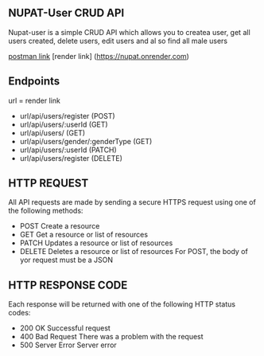 ## NUPAT-User CRUD API

Nupat-user is a simple CRUD API which allows you to createa user, get all users created, delete users, edit users and al so find all male users

[postman link](https://documenter.getpostman.com/view/22736436/2s93Y2TNQF)
[render link] (https://nupat.onrender.com)

## Endpoints
url = render link

- url/api/users/register (POST)
- url/api/users/:userId (GET)
- url/api/users/ (GET)
- url/api/users/gender/:genderType (GET)
- url/api/users/:userId (PATCH)
- url/api/users/register (DELETE)

## HTTP REQUEST
All API requests are made by sending a secure HTTPS request using one of the following methods:

- POST Create a resource
- GET Get a resource or list of resources
- PATCH Updates a resource or list of resources
- DELETE Deletes a resource or list of resources
For POST, the body of yor request must be a JSON 

## HTTP RESPONSE CODE
Each response will be returned with one of the following HTTP status codes:

- 200 OK Successful request
- 400 Bad Request There was a problem with the request
- 500 Server Error Server error